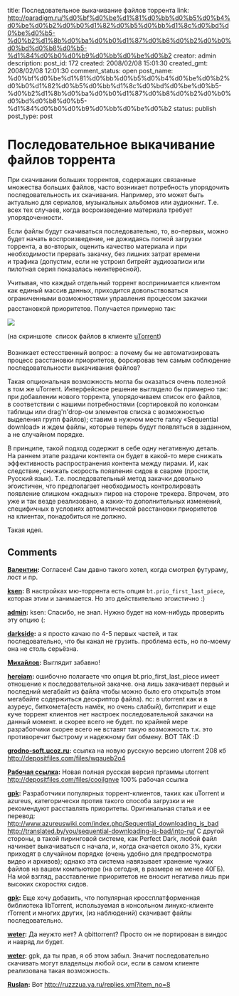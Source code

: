 title: Последовательное выкачивание файлов торрента
link: http://paradigm.ru/%d0%bf%d0%be%d1%81%d0%bb%d0%b5%d0%b4%d0%be%d0%b2%d0%b0%d1%82%d0%b5%d0%bb%d1%8c%d0%bd%d0%be%d0%b5-%d0%b2%d1%8b%d0%ba%d0%b0%d1%87%d0%b8%d0%b2%d0%b0%d0%bd%d0%b8%d0%b5-%d1%84%d0%b0%d0%b9%d0%bb%d0%be%d0%b2
creator: admin
description: 
post_id: 172
created: 2008/02/08 15:01:30
created_gmt: 2008/02/08 12:01:30
comment_status: open
post_name: %d0%bf%d0%be%d1%81%d0%bb%d0%b5%d0%b4%d0%be%d0%b2%d0%b0%d1%82%d0%b5%d0%bb%d1%8c%d0%bd%d0%be%d0%b5-%d0%b2%d1%8b%d0%ba%d0%b0%d1%87%d0%b8%d0%b2%d0%b0%d0%bd%d0%b8%d0%b5-%d1%84%d0%b0%d0%b9%d0%bb%d0%be%d0%b2
status: publish
post_type: post

# Последовательное выкачивание файлов торрента

При скачивании больших торрентов, содержащих связанные множества больших файлов, часто возникает потребность упорядочить последовательность их скачивания. Например, это может быть актуально для сериалов, музыкальных альбомов или аудиокниг. Т.е. всех тех случаев, когда восроизведение материала требует упорядоченности.

Если файлы будут скачиваться последовательно, то, во-первых, можно будет начать воспроизведение, не дожидаясь полной загрузки торрента, а во-вторых, оценить качество материала и при необходимости прервать закачку, без лишних затрат времени и трафика (допустим, если не устроил битрейт аудиозаписи или пилотная серия показалась неинтересной).

Учитывая, что каждый отдельный торрент воспринимается клиентом как единый массив данных, приходится довольствоваться ограниченными возможностями управления процессом закачки  расстановкой приоритетов. Получается примерно так:

![](/;-\)/2008/02/priority.png)

(на скриншоте  список файлов в клиенте [uTorrent](http://utorrent.com/))

Возникает естесственный вопрос: а почему бы не автоматизировать процесс расстановки приоритетов, форсировав тем самым соблюдение последовательности выкачивания файлов? 

Такая опциональная возможность могла бы оказаться очень полезной в том же uTorrent. Интерфейсное решение выглядело бы примерно так: при добавлении нового торрента, упорядочиваем список его файлов, в соответствии с нашими потребностями (сортировкой по колонкам таблицы или drag'n'drop-ом элементов списка с возможностью выделения групп файлов); ставим в нужном месте галку «Sequential download» и ждем файлы, которые теперь будут появляться в заданном, а не случайном порядке.

В принципе, такой подход содержит в себе одну негативную деталь. На раннем этапе раздачи контента он будет в какой-то мере снижать эффективность распространения контента между пирами. И, как следствие, снижать скорость появления сидов в сварме (прости, Русский язык). Т.е. последовательный метод закачки довольно эгоистичен, что предполагает необходимость контролировать появление слишком «жадных» пиров на стороне трекера. Впрочем, это уже и так везде реализовано, а каких-то дополнительных изменений, специфичных в условиях автоматической расстановки приоритетов на клиентах, понадобиться не должно.

Такая идея.

## Comments

**[Валентин](#288 "2008/02/08 15:56:51"):** Согласен! Сам давно такого хотел, когда смотрел футураму, лост и пр.

**[ksen](#289 "2008/02/08 16:56:32"):** В настройках мю-торрента есть опция `bt.prio_first_last_piece`, которая этим и занимается. Но это действительно эгоистично :)

**[admin](#290 "2008/02/08 17:32:39"):** ksen: Спасибо, не знал. Нужно будет на ком-нибудь проверить эту опцию (:

**[darkside](#291 "2008/02/08 18:05:37"):** а я просто качаю по 4-5 первых частей, и так последовательно, что бы канал не грузить. проблема есть, но по-моему она не столь серьёзна.

**[Михайлов](#311 "2008/02/16 20:29:50"):** Выглядит забавно!

**[hereiam](#3950 "2008/10/24 18:22:42"):** ошибочно полагаете что опция bt.prio_first_last_piece имеет отношение к последовательной закачке. она лишь закачивает первый и последний мегабайт из файла чтобы можно было его открыть(в этом мегабайте содержиться дескриптор файла). пс: в utorrent как и в азуреус, биткомета(есть намёк, но очень слабый), битспирит и еще куче торрент клиентов нет настроек последовательной закачки на данный момент. и скорее всего не будет. по крайней мере разработчики скорее всего не вставят такую возможность т.к. это противоречит быстрому и надежному бит обмену. ВОТ ТАК :D

**[grodno-soft.ucoz.ru](#9859 "2008/12/07 00:34:54"):** ссылка на новую русскую версию utorrent 208 кб http://depositfiles.com/files/wqaueb2o4

**[Рабочая ссылка](#10203 "2008/12/08 20:31:51"):** Новая полная русская версия пргаммы utorrent http://depositfiles.com/files/coojlgnve 100% рабочая ссылка

**[gpk](#40284 "2009/11/25 09:06:06"):** Разработчики популярных торрент-клиентов, таких как uTorrent и azureus, категорически против такого способа загрузки и не рекомендуют расставлять приоритеты. Оригинальная статья и ее перевод: http://www.azureuswiki.com/index.php/Sequential_downloading_is_bad http://translated.by/you/sequential-downloading-is-bad/into-ru/ С другой стороны, в такой пиринговой системе, как Perfect Dark, любой файл начинает выкачиваться с начала, и, когда скачается около 3%, куски приходят в случайном порядке (очень удобно для предпросмотра видео и архивов); однако эта система навязывает хранение чужих файлов на вашем компьютере (на сегодня, в размере не менее 40ГБ). На мой взгляд, расставление приоритетов не вносит негатива лишь при высоких скоростях сидов.

**[gpk](#40286 "2009/11/25 09:25:22"):** Еще хочу добавить, что популярная кроссплатформенная библиотека libTorrent, используемая в консольном линукс-клиенте rTorrent и многих других, (из наблюдений) скачивает файлы последовательно.

**[weter](#40245 "2009/11/23 22:31:10"):** Да неужто нет? А qbittorrent? Просто он не портирован в виндос и навряд ли будет.

**[weter](#42511 "2010/01/30 19:24:51"):** gpk, да ты прав, я об этом забыл. Значит последовательно скачивать могут владельцы любой оси, если в самом клиенте реализована такая возможность.

**[Ruslan](#43163 "2010/02/21 22:29:45"):** Вот http://ruzzzua.ya.ru/replies.xml?item_no=8


